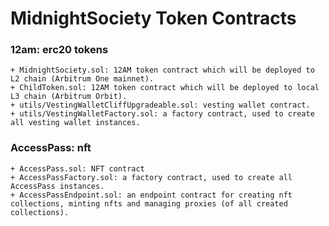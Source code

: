 # MidnightSociety Token Contracts

### 12am: erc20 tokens
    + MidnightSociety.sol: 12AM token contract which will be deployed to L2 chain (Arbitrum One mainnet).
    + ChildToken.sol: 12AM token contract which will be deployed to local L3 chain (Arbitrum Orbit).
    + utils/VestingWalletCliffUpgradeable.sol: vesting wallet contract.
    + utils/VestingWalletFactory.sol: a factory contract, used to create all vesting wallet instances.
### AccessPass: nft
    + AccessPass.sol: NFT contract
    + AccessPassFactory.sol: a factory contract, used to create all AccessPass instances.
    + AccessPassEndpoint.sol: an endpoint contract for creating nft collections, minting nfts and managing proxies (of all created collections).
